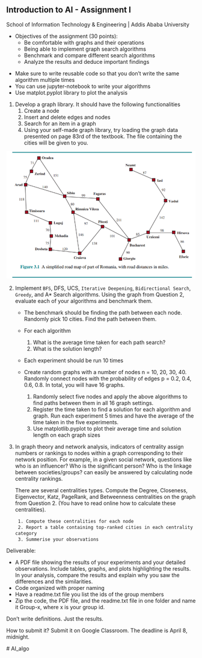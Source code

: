

## Introduction to AI - Assignment I

School of Information Technology & Engineering | Addis Ababa University
- Objectives of the assignment (30 points):
    - Be comfortable with graphs and their operations
    - Being able to implement graph search algorithms
    - Benchmark and compare different search algorithms
    -  Analyze the results and deduce important findings

* Make sure to write reusable code so that you don’t write the same algorithm multiple times
* You can use jupyter-notebook to write your algorithms
* Use matplot.pyplot library to plot the analysis


1. Develop a graph library. It should have the following functionalities
    1. Create a node
    2. Insert and delete edges and nodes
    3. Search for an item in a graph
    4. Using your self-made graph library, try loading the graph data presented on page 83rd of the textbook. The file containing the cities will be given to you. 


<img src=".\romania_city.png" alt=""></img>

2. Implement `BFS`, DFS, UCS, `Iterative Deepening`, `Bidirectional Search`, `Greedy`, and A* Search algorithms. Using the graph from Question 2, evaluate each of your algorithms and benchmark them.

    - The benchmark should be finding the path between each node. Randomly pick 10 cities. Find the path between them.

    - For each algorithm
        1. What is the average time taken for each path search?
        2. What is the solution length?

    - Each experiment should be run 10 times

    - Create random graphs with a number of nodes n = 10, 20, 30, 40.  Randomly connect nodes with the probability of edges p = 0.2, 0.4, 0.6, 0.8. In total, you will have 16 graphs. 

        1. Randomly select five nodes and apply the above algorithms to find paths between them in all 16 graph settings. 
        2. Register the time taken to find a solution for each algorithm and graph. Run each experiment 5 times and have the average of the time taken in the five experiments.
        3. Use matplotlib.pyplot to plot their average time and solution length on each graph sizes

3. In graph theory and network analysis, indicators of centrality assign numbers or rankings to nodes within a graph corresponding to their network position. For example, in a given social network, questions like who is an influencer? Who is the significant person? Who is the linkage between societies/groups? can easily be answered by calculating node centrality rankings.

    There are several centralities types. Compute the Degree, Closeness, Eigenvector, Katz, PageRank, and Betweenness centralities on the graph from Question 2. (You have to read online how to calculate these centralities). 

        1. Compute these centralities for each node
        2. Report a table containing top-ranked cities in each centrality category
        3. Summerise your observations

Deliverable: 
* A PDF file showing the results of your experiments and your detailed observations. Include tables, graphs, and plots highlighting the results. In your analysis, compare the results and explain why you saw the differences and the similarities. 
* Code organized with proper naming
* Have a readme.txt file you list the ids of the group members	
* Zip the code, the PDF file, and the readme.txt file in one folder and name it Group-x, where x is your group id.  

Don’t write definitions. Just the results.

How to submit it?
Submit it on Google Classroom. The deadline is April 8, midnight. 

#   A I _ a l g o 
 
 